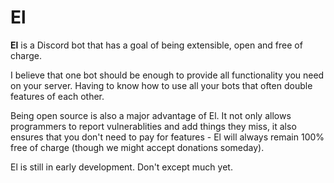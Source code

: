 # El

**El** is a Discord bot that has a goal of being extensible, open and free of charge.

I believe that one bot should be enough to provide all functionality you need on your server. Having to know how to use all your bots that often double features of each other.

Being open source is also a major advantage of El. It not only allows programmers to report vulnerablities and add things they miss, it also ensures that you don't need to pay for features - El will always remain 100% free of charge (though we might accept donations someday).

El is still in early development. Don't except much yet.